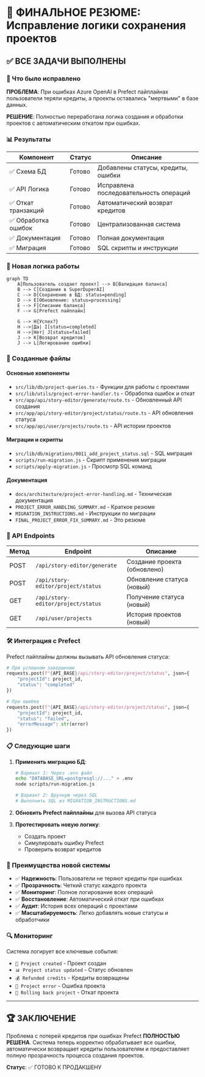 # 🎯 ФИНАЛЬНОЕ РЕЗЮМЕ: Исправление логики сохранения проектов

## ✅ ВСЕ ЗАДАЧИ ВЫПОЛНЕНЫ

### 🔧 Что было исправлено

**ПРОБЛЕМА**: При ошибках Azure OpenAI в Prefect пайплайнах пользователи теряли кредиты, а проекты оставались "мертвыми" в базе данных.

**РЕШЕНИЕ**: Полностью переработана логика создания и обработки проектов с автоматическим откатом при ошибках.

### 📊 Результаты

| Компонент           | Статус | Описание                               |
| ------------------- | ------ | -------------------------------------- |
| ✅ Схема БД         | Готово | Добавлены статусы, кредиты, ошибки     |
| ✅ API Логика       | Готово | Исправлена последовательность операций |
| ✅ Откат транзакций | Готово | Автоматический возврат кредитов        |
| ✅ Обработка ошибок | Готово | Централизованная система               |
| ✅ Документация     | Готово | Полная документация                    |
| ✅ Миграция         | Готово | SQL скрипты и инструкции               |

### 🚀 Новая логика работы

```mermaid
graph TD
    A[Пользователь создает проект] --> B[Валидация баланса]
    B --> C[Создание в SuperDuperAI]
    C --> D[Сохранение в БД: status=pending]
    D --> E[Обновление: status=processing]
    E --> F[Списание баланса]
    F --> G[Prefect пайплайн]

    G --> H{Успех?}
    H -->|Да| I[status=completed]
    H -->|Нет| J[status=failed]
    J --> K[Возврат кредитов]
    J --> L[Логирование ошибки]
```

### 📁 Созданные файлы

#### Основные компоненты

- `src/lib/db/project-queries.ts` - Функции для работы с проектами
- `src/lib/utils/project-error-handler.ts` - Обработка ошибок и откат
- `src/app/api/story-editor/generate/route.ts` - Обновленный API создания
- `src/app/api/story-editor/project/status/route.ts` - API обновления статуса
- `src/app/api/user/projects/route.ts` - API истории проектов

#### Миграции и скрипты

- `src/lib/db/migrations/0011_add_project_status.sql` - SQL миграция
- `scripts/run-migration.js` - Скрипт применения миграции
- `scripts/apply-migration.js` - Просмотр SQL команд

#### Документация

- `docs/architecture/project-error-handling.md` - Техническая документация
- `PROJECT_ERROR_HANDLING_SUMMARY.md` - Краткое резюме
- `MIGRATION_INSTRUCTIONS.md` - Инструкции по миграции
- `FINAL_PROJECT_ERROR_FIX_SUMMARY.md` - Это резюме

### 🔄 API Endpoints

| Метод | Endpoint                           | Описание                     |
| ----- | ---------------------------------- | ---------------------------- |
| POST  | `/api/story-editor/generate`       | Создание проекта (обновлено) |
| POST  | `/api/story-editor/project/status` | Обновление статуса (новый)   |
| GET   | `/api/story-editor/project/status` | Получение статуса (новый)    |
| GET   | `/api/user/projects`               | История проектов (новый)     |

### 🛠️ Интеграция с Prefect

Prefect пайплайны должны вызывать API обновления статуса:

```python
# При успешном завершении
requests.post(f"{API_BASE}/api/story-editor/project/status", json={
    "projectId": project_id,
    "status": "completed"
})

# При ошибке
requests.post(f"{API_BASE}/api/story-editor/project/status", json={
    "projectId": project_id,
    "status": "failed",
    "errorMessage": str(error)
})
```

### 📋 Следующие шаги

1. **Применить миграцию БД**:

   ```bash
   # Вариант 1: Через .env файл
   echo "DATABASE_URL=postgresql://..." > .env
   node scripts/run-migration.js

   # Вариант 2: Вручную через SQL
   # Выполнить SQL из MIGRATION_INSTRUCTIONS.md
   ```

2. **Обновить Prefect пайплайны** для вызова API статуса

3. **Протестировать новую логику**:
   - Создать проект
   - Симулировать ошибку Prefect
   - Проверить возврат кредитов

### 🎉 Преимущества новой системы

- ✅ **Надежность**: Пользователи не теряют кредиты при ошибках
- ✅ **Прозрачность**: Четкий статус каждого проекта
- ✅ **Мониторинг**: Полное логирование всех операций
- ✅ **Восстановление**: Автоматический откат при ошибках
- ✅ **Аудит**: История всех операций с проектами
- ✅ **Масштабируемость**: Легко добавлять новые статусы и обработчики

### 🔍 Мониторинг

Система логирует все ключевые события:

- `💾 Project created` - Проект создан
- `📊 Project status updated` - Статус обновлен
- `💰 Refunded credits` - Кредиты возвращены
- `🚨 Project error` - Ошибка проекта
- `🔄 Rolling back project` - Откат проекта

---

## 🏆 ЗАКЛЮЧЕНИЕ

Проблема с потерей кредитов при ошибках Prefect **ПОЛНОСТЬЮ РЕШЕНА**. Система теперь корректно обрабатывает все ошибки, автоматически возвращает кредиты пользователям и предоставляет полную прозрачность процесса создания проектов.

**Статус**: ✅ ГОТОВО К ПРОДАКШЕНУ



